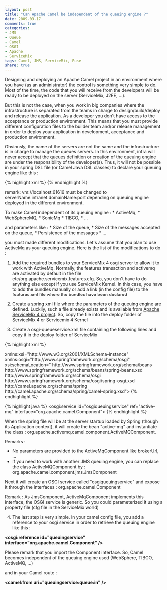 ```yaml
---
layout: post
title: "Can Apache Camel be independent of the queuing engine ?"
date: 2009-03-17
comments: true
categories:
- JMS
- Queue
- Camel
- OSGI
- Apache
- ServiceMix
tags: Camel, JMS, ServiceMix, Fuse
share: true
---
```


Designing and deploying an Apache Camel project in an environment where you have (as an administrator) the control is something very simple to do. Most of the time, the code that you will receive from the developers will be ready to be deployed on the server (ServiceMix, J2EE, ...).

But this is not the case, when you work in big companies where the infrastructure is separated from the teams in charge to design/build/deploy and release the application. As a developer you don't have access to the acceptance or production environment. This means that you must provide different configuration files to the builder team and/or release management in order to deploy your application in development, acceptance and production environment.

Obviously, the name of the servers are not the same and the infrastructure is in charge to manage the queues servers. In this environment, infra will never accept that the queues definition or creation of the queuing engine are under the responsibility of the developer(s). Thus, it will not be possible in your spring DSL file (or Camel Java DSL classes) to declare your queuing engine like this :

{% highlight xml %}
<bean id="activemq"  class="org.apache.activemq.camel.component.ActiveMQComponent">
<property name="brokerURL" value="vm://localhost:61616" />
</bean>
{% endhighlight %} 

remark: vm://localhost:61616 must be changed to serverName.intranet.domainName:port depending on queuing engine deployed in the different environment.
    
To make Camel independent of its queuing engine :
    * ActiveMq,
    * WebSphereMQ,
    * SonicMq
    * TIBCO,
    * …
    
and parameters like :
    * Size of the queue,
    * Size of the messages accepted on the queue,
    * Persistence of the messages
    * …
    
you must made different modifications. Let's assume that you plan to use ActiveMq as your queuing engine. Here is the list of the modifications to do :
    
1) Add the required bundles to your ServiceMix 4 osgi server to allow it to work with ActiveMq. Normally, the features transaction and activemq are activated by default in the file etc/org.apache.servicemix.features.cfg. So, you don't have to do anything else except if you use ServiceMix Kernel. In this case, you have to add the bundles manually or add a link (in the config file) to the features.xml file where the bundles have been declared

2) Create a spring xml file where the parameters of the queuing engine are defined. Luckily, such a file already exists and is available from
    <a href="http://svn.apache.org/repos/asf/servicemix/smx4/features/trunk/assembly/src/main/distribution/text/deploy/activemq-broker.xml">Apache ServiceMix 4 project</a>. So, copy the file into the deploy folder of ServiceMix 4 or Servicemix 4 Kernel
    
3) Create a osgi-queueservice.xml file containing the following lines and copy it in the deploy folder of ServiceMix

{% highlight xml %}
<?xml version="1.0" encoding="UTF-8"?>
  <beans xmlns="http://www.springframework.org/schema/beans">
     xmlns:xsi="http://www.w3.org/2001/XMLSchema-instance"
     xmlns:osgi="http://www.springframework.org/schema/osgi"
     xsi:schemaLocation="
     http://www.springframework.org/schema/beans
       http://www.springframework.org/schema/beans/spring-beans.xsd
     http://www.springframework.org/schema/osgi
       http://www.springframework.org/schema/osgi/spring-osgi.xsd
     http://camel.apache.org/schema/spring
       http://camel.apache.org/schema/spring/camel-spring.xsd">
{% endhighlight %}      


{% highlight java %}
<bean id="active-mq" class="org.apache.activemq.camel.component.ActiveMQComponent">
<osgi:service id="osgiqueuingservice" ref="active-mq" interface="org.apache.camel.Component">
{% endhighlight %}
    
When the spring file will be at the server startup loaded by Spring (though its Application context), it will create the bean "active-mq" and instantiate the class : org.apache.activemq.camel.component.ActiveMQComponent.

Remarks : 

- No parameters are provided to the ActiveMqComponent like brokerUrl, ...
- If you need to work with another JMS queuing engine, you can replace the class ActiveMQComponent by : org.apache.camel.component.jms.JmsComponent

Next it will create an OSGI service called "osgiqueuingservice" and expose it through the interfaces : org.apache.camel.Component

Remark : As JmsComponent, ActiveMqComponent implements this interface, the OSGI service is generic. So you could parameterized it using a property file (cfg file in the ServiceMix world)

4) The last step is very simple. In your camel config file, you add a reference to your osgi service in order to retrieve the queuing engine like this :

<span style="font-weight: bold;">&lt;osgi:reference id="queuingservice" interface="org.apache.camel.Component" /&gt;</span>

Please remark that you import the Component interface. So, Camel becomes independent of the queuing engine used (WebSphere, TIBCO, ActiveMQ, ...)

and in your Camel route :

<span style="font-weight: bold;">&lt;camel:from uri="queuingservice:queue:in" /&gt;</span>